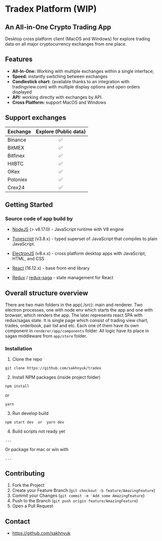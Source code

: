# Tradex Platform (WIP)

## An All-in-One Crypto Trading App

Desktop cross platform client (MacOS and Windows) for explore trading data on all major cryptocurrency exchanges from one place.

## Features

- **All-In-One:** Working with multiple exchanges within a single interface;
- **Speed:** instantly switching between exchanges
- **Candlestick chart:** (available thanks to an integration with tradingview.com) with multiple display options and open orders displayed
- **API:** working directly with exchanges by API.
- **Cross Platform:** support MacOS and Windows

## Support exchanges

| Exchange | Explore (Public data) |
| -------- | :-------------------: |
| Binance  |          ✅           |
| BitMEX   |          ✅           |
| Bitfinex |          ✅           |
| HitBTC   |          ✅           |
| OKex     |          ✅           |
| Poloniex |          ✅           |
| Crex24   |          ✅           |

## Getting Started

### Source code of app build by

- [NodeJS](https://nodejs.org/) (> v8.17.0) - JavaScript runtime with V8 engine

- [Typescript](https://www.typescriptlang.org/) (v3.8.x) - typed superset of JavaScript that compiles to plain JavaScript.

- [ElectronJS](https://electronjs.org/) (v8.x.x) - cross platform desktop apps with JavaScript, HTML, and CSS

- [React](https://reactjs.org/) (16.12.x) - base front-end library

- [Redux](https://redux.js.org/) / [redux-saga](https://github.com/redux-saga/redux-saga) - state management for React

## Overall structure overview

There are two main folders in the app(./src): main and renderer. Two electron processes, one with node env which starts the app and one with browser, which renders the app. The later represents react SPA with redux/sagas state. It is single page which consist of trading view chart, trades, orderbook, pair list and etc. Each one of them have its own component in `renderer/app/components` folder. All logic have its place in sagas middleware from `app/store` folder.

### Installation

1. Clone the repo

```
git clone https://github.com/sakhnyuk/tradex
```

2. Install NPM packages (inside project folder)

```
npm install
```

or

```
yarn
```

3. Run develop build

```
npm start dev  or  yarn dev
```

4. Build scripts not ready yet

```
...
```

Or package for mac or win with

```
...
```

## Contributing

1. Fork the Project
2. Create your Feature Branch (`git checkout -b feature/AmazingFeature`)
3. Commit your Changes (`git commit -m 'Add some AmazingFeature`)
4. Push to the Branch (`git push origin feature/AmazingFeature`)
5. Open a Pull Request

## Contact

- https://github.com/sakhnyuk
